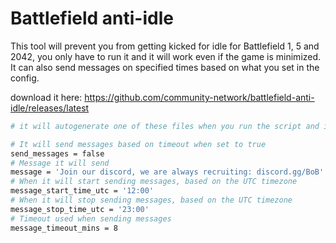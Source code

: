 # Battlefield anti-idle
This tool will prevent you from getting kicked for idle for Battlefield 1, 5 and 2042, you only have to run it and it will work even if the game is minimized.
It can also send messages on specified times based on what you set in the config.

download it here: https://github.com/community-network/battlefield-anti-idle/releases/latest

```bash
# it will autogenerate one of these files when you run the script and it doesn't exist already.

# It will send messages based on timeout when set to true
send_messages = false
# Message it will send
message = 'Join our discord, we are always recruiting: discord.gg/BoB'
# When it will start sending messages, based on the UTC timezone
message_start_time_utc = '12:00'
# When it will stop sending messages, based on the UTC timezone
message_stop_time_utc = '23:00'
# Timeout used when sending messages
message_timeout_mins = 8
```
